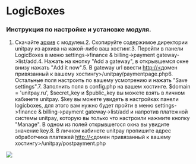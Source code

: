 # LogicBoxes

### Инструкция по настройке и установке модуля.

1. Скачайте [архив](https://github.com/unitpay/logicboxes-module) с модулем.2. Скопируйте содержимое директории unitpay из архива на какой-либо ваш хостинг.3. Перейти в панели LogicBoxes в меню settings-&gt;finance & billing-&gt;payment gateway-&gt;list/add.4. Нажать на кнопку "Аdd a gateway", в открывшемся окне внизу нажать "Add it now".5. В gateway url ввести  [http://&lt;](http://xn--%26lt%3B-e6dsg7e/)домен привязанный к вашему хостингу&gt;/unitpay/paymentpage.php6. Остальные поля настроить по вашему усмотрению и нажать "Save settings".7. Заполнить поля в config.php на вашем хостинге. $domain = 'unitpay.ru', $secret\_key и $public\_key вы можете взять в личном кабинете unitpay. $key вы можете увидеть в настройках панели logicboxes, для этого вам нужно будет пройти в меню settings-&gt;finance & billing-&gt;payment gateway-&gt;list/add и напротив платежной системы unitpay, которую вы только что настроили нажмите кнопку "Manage". В одном из полей открывшегося окна вы увидите значение key.8. В личном кабинете unitpay пропишите адрес обработчика платежей  [http://&lt;](http://xn--%26lt%3B-e6dsg7e/)домен привязанный к вашему хостингу&gt;/unitpay/postpayment.php

![](https://d33v4339jhl8k0.cloudfront.net/docs/assets/551a91dbe4b0221aadf24410/images/580a3a8290336070ba247d08/file-UvUDQyRVRR.png)

